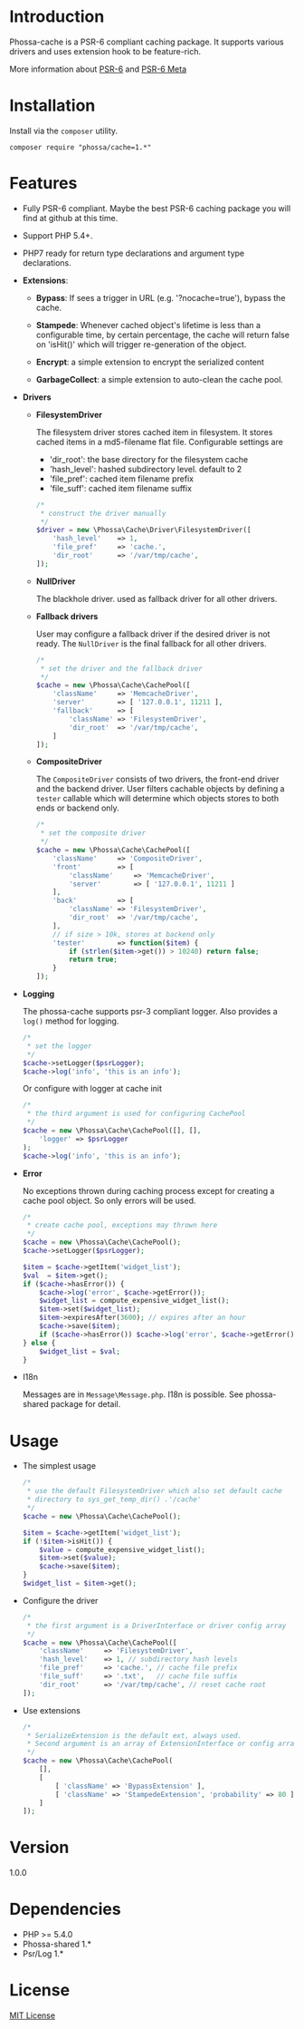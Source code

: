 # Introduction

Phossa-cache is a PSR-6 compliant caching package. It supports various drivers
and uses extension hook to be feature-rich.

More information about [PSR-6](http://www.php-fig.org/psr/psr-6/) and
[PSR-6 Meta](http://www.php-fig.org/psr/psr-6/meta/)

# Installation

Install via the `composer` utility.

```
composer require "phossa/cache=1.*"
```

# Features

- Fully PSR-6 compliant. Maybe the best PSR-6 caching package you will find
  at github at this time.

- Support PHP 5.4+.

- PHP7 ready for return type declarations and argument type declarations.

- **Extensions**:

  - **Bypass**: If sees a trigger in URL (e.g. '?nocache=true'), bypass the
    cache.

  - **Stampede**: Whenever cached object's lifetime is less than a configurable
    time, by certain percentage, the cache will return false on 'isHit()' which
    will trigger re-generation of the object.

  - **Encrypt**: a simple extension to encrypt the serialized content

  - **GarbageCollect**: a simple extension to auto-clean the cache pool.

- **Drivers**

  - **FilesystemDriver**

    The filesystem driver stores cached item in filesystem. It stores cached
    items in a md5-filename flat file. Configurable settings are

    - 'dir_root': the base directory for the filesystem cache
    - 'hash_level': hashed subdirectory level. default to 2
    - 'file_pref': cached item filename prefix
    - 'file_suff': cached item filename suffix

    ```php
    /*
     * construct the driver manually
     */
    $driver = new \Phossa\Cache\Driver\FilesystemDriver([
        'hash_level'    => 1,
        'file_pref'     => 'cache.',
        'dir_root'      => '/var/tmp/cache',
    ]);
    ```

  - **NullDriver**

    The blackhole driver. used as fallback driver for all other drivers.

  - **Fallback drivers**

    User may configure a fallback driver if the desired driver is not ready.
    The `NullDriver` is the final fallback for all other drivers.

    ```php
    /*
     * set the driver and the fallback driver
     */
    $cache = new \Phossa\Cache\CachePool([
        'className'     => 'MemcacheDriver',
        'server'        => [ '127.0.0.1', 11211 ],
        'fallback'      => [
            'className' => 'FilesystemDriver',
            'dir_root'  => '/var/tmp/cache',
        ]
    ]);
    ```
  - **CompositeDriver**

    The `CompositeDriver` consists of two drivers, the front-end driver and
    the backend driver. User filters cachable objects by defining a `tester`
    callable which will determine which objects stores to both ends or backend
    only.

    ```php
    /*
     * set the composite driver
     */
    $cache = new \Phossa\Cache\CachePool([
        'className'     => 'CompositeDriver',
        'front'         => [
            'className'     => 'MemcacheDriver',
            'server'        => [ '127.0.0.1', 11211 ]
        ],
        'back'          => [
            'className' => 'FilesystemDriver',
            'dir_root'  => '/var/tmp/cache',
        ],
        // if size > 10k, stores at backend only
        'tester'        => function($item) {
            if (strlen($item->get()) > 10240) return false;
            return true;
        }
    ]);
    ```
- **Logging**

  The phossa-cache supports psr-3 compliant logger. Also provides a `log()`
  method for logging.

  ```php
  /*
   * set the logger
   */
  $cache->setLogger($psrLogger);
  $cache->log('info', 'this is an info');
  ```

  Or configure with logger at cache init

  ```php
  /*
   * the third argument is used for configuring CachePool
   */
  $cache = new \Phossa\Cache\CachePool([], [],
      'logger' => $psrLogger
  );
  $cache->log('info', 'this is an info');
  ```

- **Error**

  No exceptions thrown during caching process except for creating a cache pool
  object. So only errors will be used.

  ```php
  /*
   * create cache pool, exceptions may thrown here
   */
  $cache = new \Phossa\Cache\CachePool();
  $cache->setLogger($psrLogger);

  $item = $cache->getItem('widget_list');
  $val  = $item->get();
  if ($cache->hasError()) {
      $cache->log('error', $cache->getError());
      $widget_list = compute_expensive_widget_list();
      $item->set($widget_list);
      $item->expiresAfter(3600); // expires after an hour
      $cache->save($item);
      if ($cache->hasError()) $cache->log('error', $cache->getError());
  } else {
      $widget_list = $val;
  }
  ```

- I18n

  Messages are in `Message\Message.php`. I18n is possible. See phossa-shared
  package for detail.

# Usage

- The simplest usage

    ```php
    /*
     * use the default FilesystemDriver which also set default cache
     * directory to sys_get_temp_dir() .'/cache'
     */
    $cache = new \Phossa\Cache\CachePool();

    $item = $cache->getItem('widget_list');
    if (!$item->isHit()) {
        $value = compute_expensive_widget_list();
        $item->set($value);
        $cache->save($item);
    }
    $widget_list = $item->get();
    ```
- Configure the driver

    ```php
    /*
     * the first argument is a DriverInterface or driver config array
     */
    $cache = new \Phossa\Cache\CachePool([
        'className'     => 'FilesystemDriver',
        'hash_level'    => 1, // subdirectory hash levels
        'file_pref'     => 'cache.', // cache file prefix
        'file_suff'     => '.txt',   // cache file suffix
        'dir_root'      => '/var/tmp/cache', // reset cache root
    ]);
    ```

- Use extensions

    ```php
    /*
     * SerializeExtension is the default ext, always used.
     * Second argument is an array of ExtensionInterface or config array
     */
    $cache = new \Phossa\Cache\CachePool(
        [],
        [
            [ 'className' => 'BypassExtension' ],
            [ 'className' => 'StampedeExtension', 'probability' => 80 ]
        ]
    ]);
    ```

# Version
1.0.0

# Dependencies

- PHP >= 5.4.0
- Phossa-shared 1.*
- Psr/Log 1.*

# License
[MIT License](http://spdx.org/licenses/MIT)